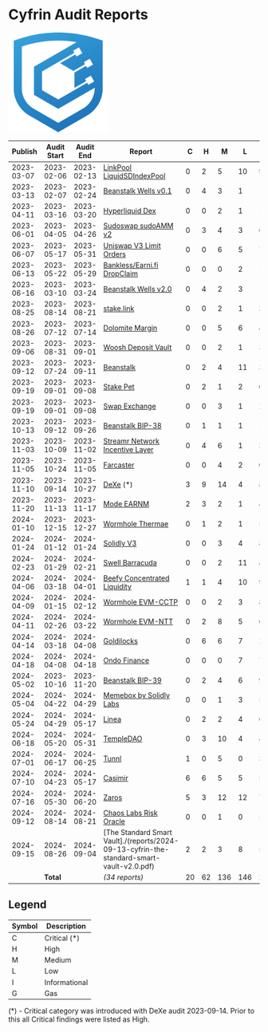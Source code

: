 # Cyfrin Audit Reports

<img src="./cyfrin-logo.png" alt="Cyfrin" width="200" >

| Publish    | Audit Start | Audit End  | Report                                                                               | C   | H   | M   | L   | I   | G   |
| ---------- | ----------- | ---------- | ------------------------------------------------------------------------------------ | --- | --- | --- | --- | --- | --- |
| 2023-03-07 | 2023-02-06  | 2023-02-13 | [LinkPool LiquidSDIndexPool](./reports/2023-03-07-linkpool_liquid_sd_index_pool.pdf) | 0   | 2   | 5   | 10  | 9   | 13  |
| 2023-03-13 | 2023-02-07  | 2023-02-24 | [Beanstalk Wells v0.1](./reports/2023-03-13-beanstalk_wells_v0.1.pdf)                | 0   | 4   | 3   | 1   | 10  | 2   |
| 2023-04-11 | 2023-03-16  | 2023-03-20 | [Hyperliquid Dex](./reports/2023-04-11-cyfrin-hyperliquid-dex-report.pdf)            | 0   | 0   | 2   | 1   | 15  | 0   |
| 2023-06-01 | 2023-04-05  | 2023-04-26 | [Sudoswap sudoAMM v2](./reports/2023-06-01-sudoswap-report.pdf)                      | 0   | 3   | 4   | 3   | 6   | 4   |
| 2023-06-07 | 2023-05-17  | 2023-05-31 | [Uniswap V3 Limit Orders](./reports/2023-06-07-cyfrin-uniswap-v3-limit-orders.pdf)   | 0   | 0   | 6   | 5   | 7   | 3   |
| 2023-06-13 | 2023-05-22  | 2023-05-29 | [Bankless/Earni.fi DropClaim](./reports/2023-06-13-cyfrin-drop-claim-report-v2.pdf)  | 0   | 0   | 0   | 2   | 1   | 2   |
| 2023-06-16 | 2023-03-10  | 2023-03-24 | [Beanstalk Wells v2.0](./reports/2023-06-16-cyfrin-beanstalk-wells.pdf)              | 0   | 4   | 2   | 3   | 18  | 2   |
| 2023-08-25 | 2023-08-14  | 2023-08-21 | [stake.link](./reports/2023-08-25-cyfrin-stake-link.pdf)                             | 0   | 0   | 2   | 1   | 3   | 0   |
| 2023-08-26 | 2023-07-12  | 2023-07-14 | [Dolomite Margin](./reports/2023-08-26-cyfrin-dolomite-margin)                       | 0   | 0   | 5   | 6   | 4   | 0   |
| 2023-09-06 | 2023-08-31  | 2023-09-01 | [Woosh Deposit Vault](./reports/2023-09-06-cyfrin-woosh.pdf)                         | 0   | 0   | 2   | 1   | 3   | 4   |
| 2023-09-12 | 2023-07-24  | 2023-09-11 | [Beanstalk](./reports/2023-09-12-cyfrin-beanstalk.pdf)                               | 0   | 2   | 4   | 11  | 35  | 11  |
| 2023-09-19 | 2023-09-01  | 2023-09-08 | [Stake Pet](./reports/2023-09-19-cyfrin-stakepet.pdf)                                | 0   | 2   | 1   | 2   | 0   | 6   |
| 2023-09-19 | 2023-09-01  | 2023-09-08 | [Swap Exchange](./reports/2023-09-19-cyfrin-swapexchange.pdf)                        | 0   | 0   | 3   | 1   | 2   | 8   |
| 2023-10-13 | 2023-09-12  | 2023-09-26 | [Beanstalk BIP-38](./reports/2023-10-13-cyfrin-beanstalk-bip-38.pdf)                 | 0   | 1   | 1   | 1   | 13  | 0   |
| 2023-11-03 | 2023-10-09  | 2023-11-02 | [Streamr Network Incentive Layer](./reports/2023-11-03-cyfrin-streamr-v2.0.pdf)      | 0   | 4   | 6   | 1   | 3   | 0   |
| 2023-11-05 | 2023-10-24  | 2023-11-05 | [Farcaster](./reports/2023-11-05-cyfrin-farcaster-v1.0.pdf)                          | 0   | 0   | 4   | 2   | 0   | 0   |
| 2023-11-10 | 2023-09-14  | 2023-10-27 | [DeXe](./reports/2023-11-10-cyfrin-dexe-v2.0.pdf) (\*)                               | 3   | 9   | 14  | 4   | 8   | 8   |
| 2023-11-20 | 2023-11-13  | 2023-11-17 | [Mode EARNM](./reports/2023-11-20-cyfrin-mode-earnm-v2.0.pdf)                        | 2   | 3   | 2   | 1   | 4   | 8   |
| 2024-01-10 | 2023-12-15  | 2023-12-27 | [Wormhole Thermae](./reports/2024-01-10-cyfrin-wormhole-thermae-v2.1.pdf)            | 0   | 1   | 2   | 1   | 5   | 3   |
| 2024-01-24 | 2024-01-12  | 2024-01-24 | [Solidly V3](./reports/2024-01-24-cyfrin-solidlyV3-v2.0.pdf)                         | 0   | 0   | 3   | 4   | 8   | 6   |
| 2024-02-23 | 2024-01-29  | 2024-02-21 | [Swell Barracuda](./reports/2024-02-23-cyfrin-swell-barracuda-v2.0.pdf)              | 0   | 0   | 2   | 11  | 4   | 7   |
| 2024-04-06 | 2024-03-18  | 2024-04-01 | [Beefy Concentrated Liquidity](./reports/2024-04-06-cyfrin-beefy-finance-v2.0.pdf)   | 1   | 1   | 4   | 10  | 9   | 9   |
| 2024-04-09 | 2024-01-15  | 2024-02-12 | [Wormhole EVM-CCTP](./reports/2024-04-09-cyfrin-wormhole-evm-cctp-v2-1.pdf)          | 0   | 0   | 2   | 3   | 8   | 0   |
| 2024-04-11 | 2024-02-26  | 2024-03-22 | [Wormhole EVM-NTT](./reports/2024-04-11-cyfrin-wormhole-evm-ntt-v2.pdf)              | 0   | 2   | 8   | 5   | 6   | 4   |
| 2024-04-14 | 2024-03-18  | 2024-04-08 | [Goldilocks](./reports/2024-04-14-cyfrin-goldilocks-v1.1.pdf)                        | 0   | 6   | 6   | 7   | 2   | 5   |
| 2024-04-18 | 2024-04-08  | 2024-04-18 | [Ondo Finance](./reports/2024-04-18-cyfrin-ondo-finance-v2.0.pdf)                    | 0   | 0   | 0   | 7   | 7   | 10  |
| 2024-05-02 | 2023-10-16  | 2023-11-20 | [Beanstalk BIP-39](./reports/2024-05-02-cyfrin-beanstalk-bip-39-v1-2.pdf)            | 0   | 2   | 4   | 6   | 9   | 6   |
| 2024-05-04 | 2024-04-22  | 2024-04-29 | [Memebox by Solidly Labs](./reports/2024-05-04-cyfrin-solidly-v2-memecore-v2-2)      | 0   | 0   | 1   | 3   | 5   | 1   |
| 2024-05-24 | 2024-04-29  | 2024-05-17 | [Linea](./reports/2024-05-24-cyfrin-linea-v2.0.pdf)                                  | 0   | 2   | 2   | 4   | 6   | 13  |
| 2024-06-18 | 2024-05-20  | 2024-05-31 | [TempleDAO](./reports/2024-06-17-cyfrin-templedao-v2.1.pdf)                          | 0   | 3   | 10  | 4   | 4   | 0   |
| 2024-07-01 | 2024-06-17  | 2024-06-25 | [Tunnl](./reports/2024-07-01-cyfrin-tunnl-v2.0.pdf)                                  | 1   | 0   | 5   | 0   | 3   | 0   |
| 2024-07-10 | 2024-04-23  | 2024-05-17 | [Casimir](./reports/2024-07-10-cyfrin-casimir-v2.0.pdf)                                  | 6   | 6   | 5  | 5  | 5   | 0  |
| 2024-07-16 | 2024-05-30  | 2024-06-20 | [Zaros](./reports/2024-07-13-cyfrin-zaros-v2.0.pdf)                                  | 5   | 3   | 12  | 12  | 7   | 24  |
| 2024-09-12 | 2024-08-14  | 2024-08-21 | [Chaos Labs Risk Oracle](./reports/2024-08-21-cyfrin-chaos-labs-risk-oracle-v2.0.pdf)| 0   | 0   | 1  | 0  | 5   | 2  |
| 2024-09-15 | 2024-08-26  | 2024-09-04 | [The Standard Smart Vault]./(reports/2024-09-13-cyfrin-the-standard-smart-vault-v2.0.pdf)| 2   | 2   | 3  | 8  | 5   | 2  |
|            | **Total**   |            | _(34 reports)_                                                                       | 20  | 62  | 136 | 146 | 239 | 163 |

## Legend

| Symbol | Description   |
| ------ | ------------- |
| C      | Critical (\*) |
| H      | High          |
| M      | Medium        |
| L      | Low           |
| I      | Informational |
| G      | Gas           |

(\*) - Critical category was introduced with DeXe audit 2023-09-14. Prior to this all Critical findings were listed as High.
